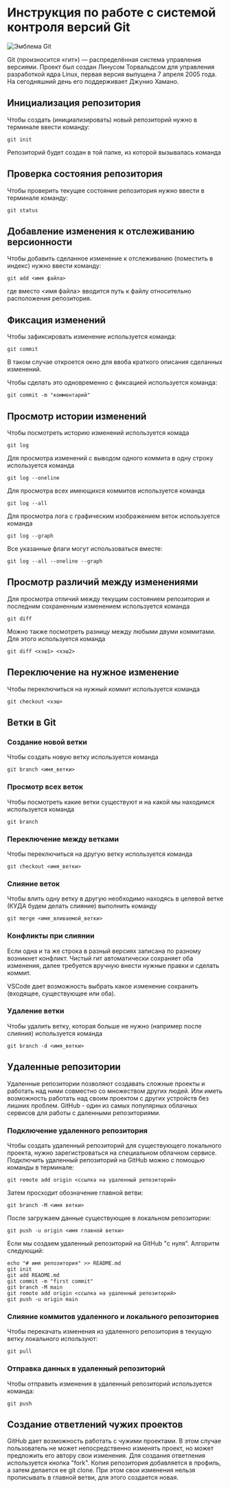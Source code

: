 # **Инструкция по работе с системой контроля версий Git**

![Эмблема Git](git.jpg)

Git (произносится «гит») — распределённая система управления версиями. Проект был создан Линусом Торвальдсом для управления разработкой ядра Linux, первая версия выпущена 7 апреля 2005 года. На сегодняшний день его поддерживает Джунио Хамано.

## Инициализация репозитория

Чтобы создать (инициализировать) новый репозиторий нужно в терминале ввести команду:

    git init

Репозиторий будет создан в той папке, из которой вызывалась команда

## Проверка состояния репозитория

Чтобы проверить текущее состояние репозитория нужно ввести в терминале команду:

    git status

## Добавление изменения к отслеживанию версионности

Чтобы добавить сделанное изменение к отслеживанию (поместить в индекс) нужно ввести команду:

    git add <имя файла>

где вместо <имя файла> вводится путь к файлу относительно расположения репозитория.

## Фиксация изменений

Чтобы зафиксировать изменение используется команда:

    git commit

В таком случае откроется окно для ввоба краткого описания сделанных изменений.

Чтобы сделать это одновременно с фиксацией используется команда:

    git commit -m "комментарий"

## Просмотр истории изменений

Чтобы посмотреть историю изменений используется комада

    git log

Для просмотра изменений с выводом одного коммита в одну строку используется команда

    git log --oneline

Для просмотра всех имеющихся коммитов используется команда

    git log --all

Для просмотра лога с графическим изображением веток используется команда

    git log --graph

Все указанные флаги могут использоваться вместе:

    git log --all --oneline --graph

## Просмотр различий между изменениями

Для просмотра отличий между текущим состоянием репозитория и последним сохраненным изменением используется команда

    git diff

Можно также посмотреть разницу между любыми двуми коммитами. Для этого используется команда

    git diff <хэш1> <хэш2>

## Переключение на нужное изменение

Чтобы переключиться на нужный коммит используется команда

    git checkout <хэш>

## Ветки в Git

### Создание новой ветки

Чтобы создать новую ветку используется команда

    git branch <имя_ветки>

### Просмотр всех веток

Чтобы посмотреть какие ветки существуют и на какой мы находимся используется команда

    git branch

### Переключение между ветками

Чтобы переключиться на другую ветку используется команда

    git checkout <имя_ветки>

### Слияние веток

Чтобы влить одну ветку в другую необходимо находясь в целевой ветке (КУДА будем делать слияние) выполнить команду

    git merge <имя_вливаемой_ветки>

### Конфликты при слиянии

Если одна и та же строка в разный версиях записана по разному возникнет конфликт.
Чистый гит автоматически сохраняет оба изменения, далее требуется вручную внести нужные правки и сделать коммит.

VSСode дает возможность выбрать какое изменение сохранить (входящее, существующее или оба).

### Удаление ветки

Чтобы удалить ветку, которая больше не нужно (например после слияния) используется команда

    git branch -d <имя_ветки>

## Удаленные репозитории

Удаленные репозитории позволяют создавать сложные проекты и работать над ними совместно со множеством других людей. Или иметь возможность работать над своим проектом с других устройств без лишних проблем. GitHub - один из самых популярных облачных сервисов для работы с даленными репозиториями.

### Подключение удаленного репозитория 

Чтобы создать удаленный репозиторий для существующего локального проекта, нужно зарегистроваться на специальном облачном сервисе. Подключить удаленный репозиторий на GitHub можно с помощью команды в терминале:

    git remote add origin <ссылка на удаленный репозиторий>

Затем просходит обозначение главной ветви:

    git branch -M <имя ветки>

 После загружаем данные существующие в локальном репозитории:

    git push -u origin <имя главной ветки>  

Если мы создаем удаленный репозиторий на GitHub "с нуля". Алгоритм следующий:

    echo "# имя репозитория" >> README.md
    git init
    git add README.md
    git commit -m "first commit"
    git branch -M main
    git remote add origin <ссылка на удаленный репозиторий>
    git push -u origin main

### Слияние коммитов удаленного и локального репозиториев

Чтобы перекачать изменения из удаленного репозитория в текущую ветку локального используют:

    git pull

### Отправка данных в удаленный репозиторий

Чтобы отправить изменения в удаленный репозиторий используется команда:

    git push

## Создание ответлений чужих проектов

GitHub дает возможность работать с чужими проектами. В этом случае пользователь не может непосредственно изменять проект, но может предложить его автору свои изменения. Для создания ответления используется кнопка "fork". Копия репозитория добавляется в профиль, а затем делается ее git clone. При этом свои изменения нельзя прописывать в главной ветви, для этого создается новая.

